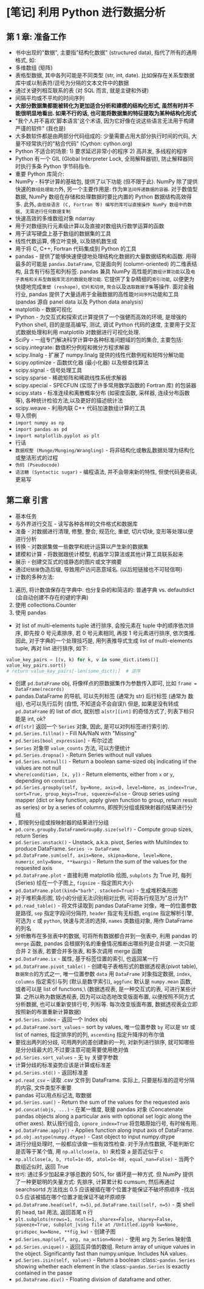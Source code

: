 # [笔记] 利用 Python 进行数据分析

## 第 1 章: 准备工作

- 书中出现的"数据", 主要指"结构化数据" (structured data), 指代了所有的通用格式, 如:
 - 多维数组 (矩阵)
 - 表格型数据, 其中各列可能是不同类型 (str, int, date). 比如保存在关系型数据库中或以制表符/逗号为分隔的文本文件中的数据
 - 通过关键列相互联系的表 (对 SQL 而言, 就是主键和外键)
 - 间隔平均或不平均的时间序列
- **大部分数据集都能被转化为更加适合分析和建模的结构化形式, 虽然有时并不能很明显地看出. 如果不行的话, 也可能将数据集的特征提取为某种结构化形式**
- "我个人并不喜欢'脚本语言'这个术语, 因为它好像在说这些语言无法用于构建严谨的软件" (我也是)
- 大多数软件都是由两部分代码组成的: 少量需要占用大部分执行时间的代码, 大量不经常执行的"粘合代码" (Cython: cython.org)
- Python 不适合的场景: 1) 要求延迟非常小的程序 2) 高并发, 多线程的程序
- Python 有一个 GIL (Global Interpreter Lock, 全局解释器锁), 防止解释器同时执行多条 Python 字节码指令.
- 重要 Python 库简介:
 - NumPy - 科学计算的基础包, 提供了以下功能 (但不限于此). NumPy 除了提供快速的`数组处理能力`外, 另一个主要作用是: 作为`算法间传递数据的容器`. 对于数值型数据, NumPy 数组在存储和处理数据时要比内置的 Python 数据结构高效得多. 此外, `由低级语言 (C, Fortran 等) 编写的库可以直接操作 NumPy 数组中的数据, 无需进行任何数据复制`
  - 快速高效的多维数组对象 ndarray
  - 用于对数组执行元素级计算以及直接对数组执行数学运算的函数
  - 用于读写硬盘上基于数组的数据集的工具
  - 线性代数运算, 傅立叶变换, 以及随机数生成
  - 用于将 C, C++, Fortran 代码集成到 Python 的工具
 - pandas - 提供了能够快速便捷地处理结构化数据的大量数据结构和函数. 用得最多的可能是 `pandas.DataFrame`, 它是面向列 (column-oriented) 的二维表结构, 且含有行标签和列标签. pandas 兼具 NumPy 高性能的`数组计算功能`以及`电子表格和关系型数据库灵活的数据处理功能`. 它提供了复杂精细的`索引功能`, 以便更为快捷地完成`重塑 (reshape)`, `切片和切块`, `聚合`以及`选取数据子集`等操作. 面对金融行业, pandas 提供了大量适用于金融数据的高性能`时间序列`功能和工具 (pandas 源自 panel data 以及 Python data analysis)
 - matplotlib - 数据可视化
 - IPython - 为交互式和探索式计算提供了一个强健而高效的环境, 是增强的 Python shell, 目的是提高编写, 测试, 调试 Python 代码的速度, 主要用于交互式数据处理和利用 matplotlib 对数据进行可视化处理.
 - SciPy - 一组专门解决科学计算中各种标准问题域的包的集合, 主要包括:
  - scipy.integrate: 数值积分例程和微分方程求解器
  - scipy.linalg - 扩展了 numpy.linalg 提供的线性代数例程和矩阵分解功能
  - scipy.optimize - 函数优化器 (最小化器) 以及根查找算法
  - scipy.signal - 信号处理工具
  - scipy.sparse - 稀疏矩阵和稀疏线性系统求解器
  - scipy.special - SPECFUN (实现了许多常用数学函数的 Fortran 库) 的包装器
  - scipy.stats - 标准连续和离散概率分布 (如密度函数, 采样器, 连续分布函数等), 各种统计检验方法,以及更好的描述统计法
  - scipy.weave - 利用内联 C++ 代码加速数组计算的工具
- 导入惯例
 - `import numpy as np`
 - `import pandas as pd`
 - `import matplotlib.pyplot as plt`
- 行话
 - `数据规整 (Munge/Munging/Wrangling)` - 将非结构化或散乱数据处理为结构化或整洁形式的过程
 - `伪码 (Pseudocode)`
 - `语法糖 (Syntactic sugar)` - 编程语法, 并不会带来新的特性, 但使代码更易读, 更易写

## 第二章 引言

- 基本任务
 - 与外界进行交互 - 读写各种各样的文件格式和数据库
 - 准备 - 对数据进行清理, 修整, 整合, 规范化, 重塑, 切片切块, 变形等处理以便进行分析
 - 转换 - 对数据集做一些数学和统计运算以产生新的数据集
 - 建模和计算 - 将数据跟统计模型, 机器学习算法或其他计算工具联系起来
 - 展示 - 创建交互式的或静态的图片或文字摘要
- 通过`短链接`伪造后缀, 导致用户访问恶意域名. (以后短链接也不可轻信啊)
- 计数的多种方法:
 1. 遍历, 将计数值保存在字典中. 也分复杂的和简洁的: 普通字典 vs. defaultdict (会自动创建不存在的键的字典)
 2. 使用 collections.Counter
 3. 使用 pandas
- 对 list of multi-elements tuple 进行排序, 会按元素在 tuple 中的顺序依次排序, 即先按 0 号元素排序, 若 0 号元素相同, 再按 1 号元素进行排序, 依次类推. 因此, 对于字典的一个处理技巧是, 用列表推导式生成 list of multi-elements tuple, 再对 list 进行排序, 如下:

```python
value_key_pairs = [(v, k) for k, v in some_dict.items()]
value_key_pairs.sort()
# return value_key_pairs[-len(some_dict):]  # 逆序
```

- 创建 `pd.DataFrame` obj, 将像样点的原数据集作为参数传入即可, 比如 `frame = DataFrame(records)`
- pandas.DataFrame 的导航, 可以先列标签 (通常为 str) 后行标签 (通常为 数组), 也可以先行后列 (自悟, 不知道会不会自误)\\
但是, 如果是没有转成 `pd.DataFrame` 的 list of dict, 就别想 `a[str][int]` 的奇怪方式了, 列表下标只能是 int, ok?
- `df[str]` 返回一个 `Series` 对象, 因此, 是可以对列标签进行索引的.
- `pd.Series.fillna()` - Fill NA/NaN with "Missing"
- `pd.Series[bool_expression]` - 布尔过滤
- `Series` 对象带 `value_counts` 方法, 可以方便统计
- `pd.Series.dropna()` - Return Series without null values
- `pd.Series.notnull()` - Return a boolean same-sized obj indicating iif the values are not null
- `where(condition, [x, y])` - Return elements, either from `x` or `y`, depending on `condition`
- `pd.Series.groupby(self, by=None, axis=0, level=None, as_index=True, sort=True, group_keys=True, squeeze=False` - Group series using mapper (dict or key function, apply given function to group, return result as series) or by a series of columns, 即按列分组或按映射器的结果进行分组
- , 即按列分组或按映射器的结果进行分组
- `pd.core.groupby.DataFrameGroupBy.size(self)` - Compute group sizes, return Series
- `pd.Series.unstack()` - Unstack, a.k.a. pivot, Series with MultiIndex to produce DataFrame. `Series -> DataFrame`
- `pd.DataFrame.sum(self, axis=None, skipna=None, level=None, numeric_only=None, **kwargs)` - Return the sum of the values for the requested axis
- `pd.DataFrame.plot` - 直接利用 matplotlib 绘图, `subplots` 为 True 时, 每列 (Series) 绘在一个子图上, `figsize` - 指定图片大小
- `pd.DataFrame.plot(kind="barh", stacked=True)` - 生成堆积条形图
- 对于堆积条形图, 较小的分组无法识别相对比例, 可将各行规范为"总计为1"
- `pd.read_table()` - 将文件读取到 pandas DataFrame 对像，唯一的位置参数是路径, `sep` 指定字段间分隔符, `header` 指定有无标题, `engine` 指定解析引擎, 可选为 `c` 或 `python`, 快速与灵活的选择, `names` 类数组对象, 用作 DataFrame 的列名
- 分析散布在多张表中的数据, 可将所有数据都合并到一张表中, 利用 pandas 的 `merge` 函数, pandas 会根据列名的重叠情况推断出哪些列是合并键. 一次只能合并 2 张表, 若要合并多张表, 和多次调用 merge 函数
- `pd.DataFrame.ix` - 属性, 基于标签位置的索引, 也返回某一行
- `pd.DataFrame.pivot_table()` - 创建电子表格形式的数据透视表(pivot table), `数据聚合`的方式之一, 唯一位置参数 `data` 用 `DataFrame` 对象指定数据, `index`, `columns` 指定索引与列 (默认是数字索引), `aggfunc` 默认是 `numpy.mean` 函数, 或者可以是 list of functions,\\
(数据透视表, 是一种交互式的表, 可进行某些计算. 之所以称为数据透视表, 因为可以动态地改变版面布置, 以便按照不同方式分析数据, 也可以重新安排行号, 列标等. 每次改变版面布置, 数据透视表会立即按照新的布置重新计算数据)
- `pd.Series.index` - 返回一个 Index obj
- `pd.DataFrame.sort_values` - sort by values, 唯一位置参数 `by` 可以是 str 或 list of names, 指定排序的的列, `ascending` 指定升降序的布尔值
- 要找出两列的分歧, 可用两列的差创建新的一列, 对新列进行排序, 就可知哪些是分分歧最大的,不过要注意可能需要使用绝对值
- `pd.Series.sort_values` - 无 `by` 关键字参数
- 计算分歧的标准姿势应该是计算或标准差
- `pd.Series.std()` - 返回标准差
- `pd.read_csv` - 读取 .csv 文件到 DataFrame. 实际上, 只要是标准的逗号分隔的内容, 文件类型不重要
- pandas 可以用点标记法, 取数据
- `pd.Series.sum()` - Return the sum of the values for the requested axis
- `pd.concat(objs, ...)` - 在某一维度, 联接 pandas 对象 (Concatenate pandas objects along a particular axis with optional set logic along the other axes). 默认按行组合, `ignore_index=True` 将忽略原始行号, 有时候有用.
- `pd.DataFrame.apply()` - Applies function along input axis of DataFrame.
- `pd.obj.astype(numpy.dtype)` - Cast object to input numpy.dtype
- 进行分组处理时, 一般都应该做一些有效性检查. 对于浮点性数据, 不能判断它是否等于某个值, 用 `np.allclose(a, b)` 来检查 a 是否近似于 c
- `np.allclose(a, b, rtol=1e-05, atol=1e-08, equal_nan=False)` - 当两个数组近似时, 返回 True
- `技巧`: 通过多少加起来才够总数的 50%, for 循环是一种方式. 但 NumPy 提供了一种更聪明的矢量方式: 先排序, 计算累计和 cumsum, 然后再通过 searchsortd 方法找出 0.5 应该被插在哪个位置才能保证不破坏原顺序
-找出 0.5 应该被插在哪个位置才能保证不破坏原顺序
- `pd.DataFrame.head(self, n=5)`, `pd.DataFrame.tail(self, n=5)` - 类 shell 的 head, tail 用法, 返回首尾 n 行
- `plt.subplots(nrows=1, ncols=1, sharex=False, sharey=False, squeeze=True, subplot_│ving file at /Untitled.ipynb
kw=None, gridspec_kw=None, **fig_kw)` - 创建子图
- `pd.Series.map(self, arg, na_action=None)` - 使用 arg 为 Series 映射值
- `pd.Series.unique()` - 返回互异值的数组. Return array of unique values in the object. Significantly fast than numpy.unique. Includes NA values.
- `pd.Series.isin(self, values)` - Return a boolean :class:`~pandas.Series` showing whether each element in the :class:`~pandas.Series` is exactly contained in the passe
- `pd.DataFrame.div()` - Floating division of dataframe and other.
